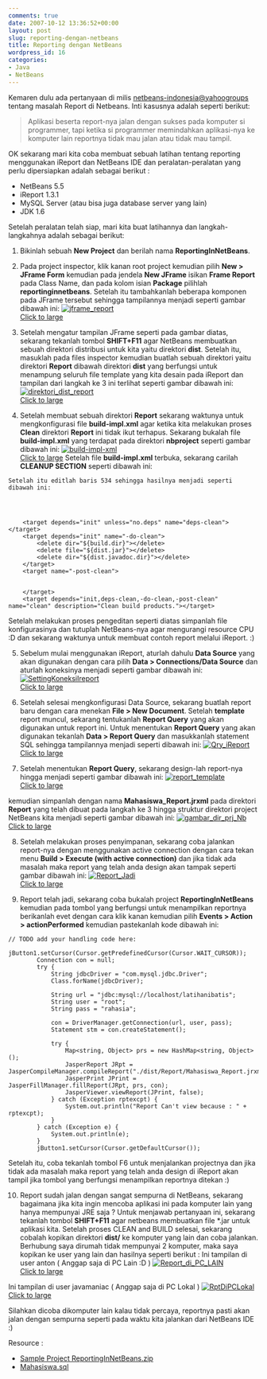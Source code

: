 ```yaml
---
comments: true
date: 2007-10-12 13:36:52+00:00
layout: post
slug: reporting-dengan-netbeans
title: Reporting dengan NetBeans
wordpress_id: 16
categories:
- Java
- NetBeans
---
```


Kemaren dulu ada pertanyaan di milis [netbeans-indonesia@yahoogroups](mailto:netbeans-indonesia@yahoogroups.com/) tentang masalah Report di Netbeans. Inti kasusnya adalah seperti berikut:



> Aplikasi beserta report-nya jalan dengan sukses pada komputer si programmer, tapi ketika si programmer memindahkan aplikasi-nya ke komputer lain reportnya tidak mau jalan atau tidak mau tampil.



OK sekarang mari kita coba membuat sebuah latihan tentang reporting menggunakan iReport dan NetBeans IDE dan peralatan-peralatan yang perlu dipersiapkan adalah sebagai berikut :
- NetBeans 5.5
- iReport 1.3.1
- MySQL Server (atau bisa juga database server yang lain)
- JDK 1.6
<!-- more -->
Setelah peralatan telah siap, mari kita buat latihannya dan langkah-langkahnya adalah sebagai berikut:




  1. Bikinlah sebuah **New Project** dan berilah nama **ReportingInNetBeans**.


  2. Pada project inspector, klik kanan root project kemudian pilih **New > JFrame Form** kemudian pada jendela **New JFrame** isikan **Frame Report** pada Class Name, dan pada kolom isian **Package** pilihlah **reportinginnetbeans**. Setelah itu tambahkanlah beberapa komponen pada JFrame tersebut sehingga tampilannya menjadi seperti gambar dibawah ini:
[![jframe_report](http://farm3.static.flickr.com/2400/1552396744_5a2d333a5d_m.jpg)  
Click to large](http://farm3.static.flickr.com/2400/1552396744_b8af4ff8d3_o.png)



  3. Setelah mengatur tampilan JFrame seperti pada gambar diatas, sekarang tekanlah tombol **SHIFT+F11** agar NetBeans membuatkan sebuah direktori distribusi untuk kita yaitu direktori **dist**. Setelah itu, masuklah pada files inspector kemudian buatlah sebuah direktori yaitu direktori **Report** dibawah direktori **dist** yang berfungsi untuk menampung seluruh file template yang kita desain pada iReport dan tampilan dari langkah ke 3 ini terlihat seperti gambar dibawah ini:
[![direktori_dist_report](http://farm3.static.flickr.com/2109/1551445979_cb4d4244d7_m.jpg)  
Click to large](http://farm3.static.flickr.com/2109/1551445979_2192e69e45_o.png)



  4. Setelah membuat sebuah direktori **Report** sekarang waktunya untuk mengkonfigurasi file **build-impl.xml** agar ketika kita melakukan proses **Clean** direktori **Report** ini tidak ikut terhapus. Sekarang bukalah file **build-impl.xml** yang terdapat pada direktori **nbproject** seperti gambar dibawah ini:
   [![build-impl-xml](http://farm3.static.flickr.com/2057/1551618185_0573964701_m.jpg)  
Click to large](http://farm3.static.flickr.com/2057/1551618185_1bb2142e8e_o.png)
   Setelah file **build-impl.xml** terbuka, sekarang carilah **CLEANUP SECTION** seperti dibawah ini:
   
    
    
       
        <target depends="init" unless="no.deps" name="deps-clean"></target>
        <target depends="init" name="-do-clean">
            <delete dir="${build.dir}"></delete>
            <delete dir="${dist.dir}"></delete>
        </target>
        <target name="-post-clean">
            
            
        </target>
        <target depends="init,deps-clean,-do-clean,-post-clean" name="clean" description="Clean build products."></target>
       



	Setelah itu editlah baris 534 sehingga hasilnya menjadi seperti dibawah ini:
	
    
    
    	
        <target depends="init" unless="no.deps" name="deps-clean"></target>
        <target depends="init" name="-do-clean">
            <delete dir="${build.dir}"></delete>
            <delete file="${dist.jar}"></delete>
            <delete dir="${dist.javadoc.dir}"></delete>
        </target>
        <target name="-post-clean">
            
            
        </target>
        <target depends="init,deps-clean,-do-clean,-post-clean" name="clean" description="Clean build products."></target>
    	



Setelah melakukan proses pengeditan seperti diatas simpanlah file konfigurasinya dan tutuplah NetBeans-nya agar mengurangi resource CPU :D dan sekarang waktunya untuk membuat contoh report melalui iReport. :)



  5. Sebelum mulai menggunakan iReport, aturlah dahulu **Data Source** yang akan digunakan dengan cara pilih **Data > Connections/Data Source** dan aturlah koneksinya menjadi seperti gambar dibawah ini:
[![SettingKoneksiIreport](http://farm3.static.flickr.com/2214/1551445975_c3e2916914_m.jpg)  
Click to large](http://farm3.static.flickr.com/2214/1551445975_589df1f276_o.png)



  6. Setelah selesai mengkonfigurasi Data Source, sekarang buatlah report baru dengan cara menekan **File > New Document**. Setelah **template** report muncul, sekarang tentukanlah **Report Query** yang akan digunakan untuk report ini. Untuk menentukan **Report Query** yang akan digunakan tekanlah **Data > Report Query** dan masukkanlah statement SQL sehingga tampilannya menjadi seperti dibawah ini:
[![Qry_iReport](http://farm3.static.flickr.com/2021/1551445965_9b275b3dbd_m.jpg)  
Click to large](http://farm3.static.flickr.com/2021/1551445965_860d8d36ff_o.png)



  7. Setelah menentukan **Report Query**, sekarang design-lah report-nya hingga menjadi seperti gambar dibawah ini:
[![report_template](http://farm3.static.flickr.com/2043/1552396758_948e8a36cd_m.jpg)  
Click to large](http://farm3.static.flickr.com/2043/1552396758_0e705795b5_o.png)

kemudian simpanlah dengan nama **Mahasiswa_Report.jrxml** pada direktori **Report** yang telah dibuat pada langkah ke 3 hingga struktur direktori project NetBeans kita menjadi seperti gambar dibawah ini:
[![gambar_dir_prj_Nb](http://farm3.static.flickr.com/2330/1552396716_2f48799044_m.jpg)  
Click to large](http://farm3.static.flickr.com/2330/1552396716_7e1d4ccd95_o.png)



  8. Setelah melakukan proses penyimpanan, sekarang coba jalankan report-nya dengan menggunakan active connection dengan cara tekan menu **Build > Execute (with active connection)** dan jika tidak ada masalah maka report yang telah anda design akan tampak seperti gambar dibawah ini:
[![Report_Jadi](http://farm3.static.flickr.com/2126/1551445967_0536e5e733_m.jpg)  
Click to large](http://farm3.static.flickr.com/2126/1551445967_0a74197c32_o.png)



  9. Report telah jadi, sekarang coba bukalah project **ReportingInNetBeans** kemudian pada tombol yang berfungsi untuk menampilkan reportnya berikanlah evet dengan cara klik kanan kemudian pilih **Events > Action > actionPerformed** kemudian pastekanlah kode dibawah ini:

    
    
    // TODO add your handling code here:
            jButton1.setCursor(Cursor.getPredefinedCursor(Cursor.WAIT_CURSOR));
            Connection con = null;
            try {
                String jdbcDriver = "com.mysql.jdbc.Driver";
                Class.forName(jdbcDriver);
    
                String url = "jdbc:mysql://localhost/latihanibatis";
                String user = "root";
                String pass = "rahasia";
    
                con = DriverManager.getConnection(url, user, pass);
                Statement stm = con.createStatement();
    
                try {
                    Map<string, Object> prs = new HashMap<string, Object>();
                    JasperReport JRpt = JasperCompileManager.compileReport("./dist/Report/Mahasiswa_Report.jrxml");
                    JasperPrint JPrint = JasperFillManager.fillReport(JRpt, prs, con);
                    JasperViewer.viewReport(JPrint, false);
                } catch (Exception rptexcpt) {
                    System.out.println("Report Can't view because : " + rptexcpt);
                }
            } catch (Exception e) {
                System.out.println(e);
            }
            jButton1.setCursor(Cursor.getDefaultCursor());
    


Setelah itu, coba tekanlah tombol F6 untuk menjalankan projectnya dan jika tidak ada masalah maka report yang telah anda design di iReport akan tampil jika tombol yang berfungsi menampilkan reportnya ditekan :)



  10. Report sudah jalan dengan sangat sempurna di NetBeans, sekarang bagaimana jika kita ingin mencoba aplikasi ini pada komputer lain yang hanya mempunyai JRE saja ? Untuk menjawab pertanyaan ini, sekarang tekanlah tombol **SHIFT+F11** agar netbeans membuatkan file *.jar untuk aplikasi kita. Setelah proses CLEAN and BUILD selesai, sekarang cobalah kopikan direktori **dist/** ke komputer yang lain dan coba jalankan. Berhubung saya dirumah tidak mempunyai 2 komputer, maka saya kopikan ke user yang lain dan hasilnya seperti berikut :
Ini tampilan di user anton ( Anggap saja di PC Lain :D )
[![Report_di_PC_LAIN](http://farm3.static.flickr.com/2176/1551445971_11b8de7bd2_m.jpg)  
Click to large](http://farm3.static.flickr.com/2176/1551445971_616727c010_o.png)

Ini tampilan di user javamaniac ( Anggap saja di PC Lokal )
[![RptDiPCLokal](http://farm3.static.flickr.com/2194/1551445973_181d0d0993_m.jpg)  
Click to large](http://farm3.static.flickr.com/2194/1551445973_217805f17e_o.png)



Silahkan dicoba dikomputer lain kalau tidak percaya, reportnya pasti akan jalan dengan sempurna seperti pada waktu  kita jalankan dari NetBeans IDE :)

Resource :
- [Sample Project ReportingInNetBeans.zip](http://martin-personal-project.googlecode.com/files/ReportingInNetBeans.zip)
- [Mahasiswa.sql](http://martin-personal-project.googlecode.com/files/Mahasiswa.sql)
